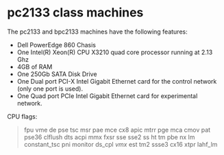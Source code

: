 # pc2133 class machines

The pc2133 and bpc2133 machines have the following features:

* Dell PowerEdge 860 Chasis
* One Intel(R) Xeon(R) CPU X3210 quad core processor running at 2.13 Ghz
* 4GB of RAM
* One 250Gb SATA Disk Drive
* One Dual port PCI-X Intel Gigabit Ethernet card for the control network (only one port is used).
* One Quad port PCIe Intel Gigabit Ethernet card for experimental network.

CPU flags:
> fpu vme de pse tsc msr pae mce cx8 apic mtrr pge mca cmov pat pse36 clflush dts acpi mmx fxsr sse sse2 ss ht tm pbe nx lm constant_tsc pni monitor ds_cpl *vmx* est tm2 ssse3 cx16 xtpr lahf_lm